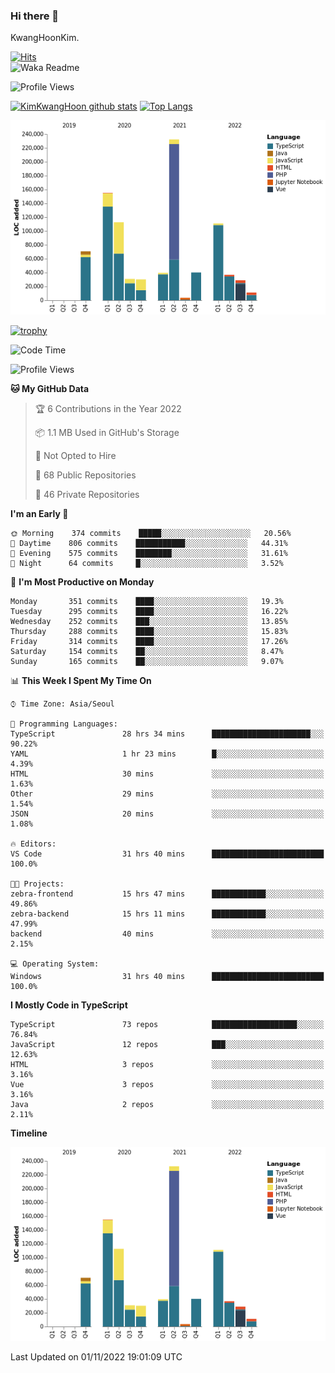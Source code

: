 ### Hi there 👋

KwangHoonKim.

[![Hits](https://hits.seeyoufarm.com/api/count/incr/badge.svg?url=https%3A%2F%2Fgithub.com%2Frhkdgns95)](https://hits.seeyoufarm.com)  
![Waka Readme](https://github.com/rhkdgns95/rhkdgns95/workflows/Waka%20Readme/badge.svg)

![Profile Views](http://img.shields.io/badge/Profile%20Views-0-blue)

[![KimKwangHoon github stats](https://github-readme-stats.vercel.app/api?username=rhkdgns95&show_icons=true)](https://github.com/rhkdgns95/github-readme-stats)   [![Top Langs](https://github-readme-stats.vercel.app/api/top-langs/?username=rhkdgns95&layout=compact)](https://github.com/rhkdgns95/github-readme-stats)   


![Chart not found](https://raw.githubusercontent.com/rhkdgns95/rhkdgns95/master/charts/bar_graph.png) 

[![trophy](https://github-profile-trophy.vercel.app/?username=rhkdgns95)](https://github.com/rhkdgns95/github-profile-trophy)

<!--START_SECTION:waka-->
![Code Time](http://img.shields.io/badge/Code%20Time-3%2C439%20hrs%2038%20mins-blue)

![Profile Views](http://img.shields.io/badge/Profile%20Views-0-blue)

**🐱 My GitHub Data** 

> 🏆 6 Contributions in the Year 2022
 > 
> 📦 1.1 MB Used in GitHub's Storage 
 > 
> 🚫 Not Opted to Hire
 > 
> 📜 68 Public Repositories 
 > 
> 🔑 46 Private Repositories  
 > 
**I'm an Early 🐤** 

```text
🌞 Morning    374 commits    █████░░░░░░░░░░░░░░░░░░░░   20.56% 
🌆 Daytime    806 commits    ███████████░░░░░░░░░░░░░░   44.31% 
🌃 Evening    575 commits    ████████░░░░░░░░░░░░░░░░░   31.61% 
🌙 Night      64 commits     █░░░░░░░░░░░░░░░░░░░░░░░░   3.52%

```
📅 **I'm Most Productive on Monday** 

```text
Monday       351 commits    ████░░░░░░░░░░░░░░░░░░░░░   19.3% 
Tuesday      295 commits    ████░░░░░░░░░░░░░░░░░░░░░   16.22% 
Wednesday    252 commits    ███░░░░░░░░░░░░░░░░░░░░░░   13.85% 
Thursday     288 commits    ████░░░░░░░░░░░░░░░░░░░░░   15.83% 
Friday       314 commits    ████░░░░░░░░░░░░░░░░░░░░░   17.26% 
Saturday     154 commits    ██░░░░░░░░░░░░░░░░░░░░░░░   8.47% 
Sunday       165 commits    ██░░░░░░░░░░░░░░░░░░░░░░░   9.07%

```


📊 **This Week I Spent My Time On** 

```text
⌚︎ Time Zone: Asia/Seoul

💬 Programming Languages: 
TypeScript               28 hrs 34 mins      ██████████████████████░░░   90.22% 
YAML                     1 hr 23 mins        █░░░░░░░░░░░░░░░░░░░░░░░░   4.39% 
HTML                     30 mins             ░░░░░░░░░░░░░░░░░░░░░░░░░   1.63% 
Other                    29 mins             ░░░░░░░░░░░░░░░░░░░░░░░░░   1.54% 
JSON                     20 mins             ░░░░░░░░░░░░░░░░░░░░░░░░░   1.08%

🔥 Editors: 
VS Code                  31 hrs 40 mins      █████████████████████████   100.0%

🐱‍💻 Projects: 
zebra-frontend           15 hrs 47 mins      ████████████░░░░░░░░░░░░░   49.86% 
zebra-backend            15 hrs 11 mins      ████████████░░░░░░░░░░░░░   47.99% 
backend                  40 mins             ░░░░░░░░░░░░░░░░░░░░░░░░░   2.15%

💻 Operating System: 
Windows                  31 hrs 40 mins      █████████████████████████   100.0%

```

**I Mostly Code in TypeScript** 

```text
TypeScript               73 repos            ███████████████████░░░░░░   76.84% 
JavaScript               12 repos            ███░░░░░░░░░░░░░░░░░░░░░░   12.63% 
HTML                     3 repos             ░░░░░░░░░░░░░░░░░░░░░░░░░   3.16% 
Vue                      3 repos             ░░░░░░░░░░░░░░░░░░░░░░░░░   3.16% 
Java                     2 repos             ░░░░░░░░░░░░░░░░░░░░░░░░░   2.11%

```


**Timeline**

![Chart not found](https://raw.githubusercontent.com/rhkdgns95/rhkdgns95/master/charts/bar_graph.png) 


 Last Updated on 01/11/2022 19:01:09 UTC
<!--END_SECTION:waka-->
